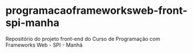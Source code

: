 # programacaoframeworksweb-front-spi-manha
Repositório do projeto front-end do Curso de Programação com Frameworks Web - SPI - Manhã
